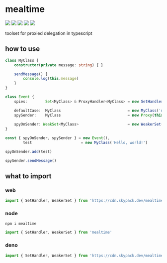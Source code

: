 # mealtime
[![](https://badgen.net/packagephobia/install/mealtime?icon=npm&label&color=black&scale=1.3)](https://www.npmjs.com/package/mealtime) [![](https://badgen.net/npm/types/tslib?icon=typescript&label&color=black&scale=1.3)](https://github.com/domrally/mealtime/blob/main/code/context.d.ts) [![](https://badgen.net/badge/license/Fair?color=grey&scale=1.3)](https://github.com/domrally/mealtime/blob/main/LICENSE) [![](https://badgen.net/github/tag/domrally/mealtime?icon=git&label&color=grey&scale=1.3)](https://github.com/domrally/mealtime/releases) [![](https://badgen.net/github/status/domrally/mealtime?icon=github&label&color=black&scale=1.3)](https://github.com/domrally/mealtime/actions)

toolset for proxied delegation in typescript

## how to use

```ts
class MyClass {
    constructor(private message: string) { }

    sendMessage() {
        console.log(this.message)
    }
}

class Event {
    spies:        Set<MyClass> & ProxyHandler<MyClass> = new SetHandler()

    defaultCase:  MyClass                              = new MyClass('no spies')
    spySender:    MyClass                              = new Proxy(this.defaultCase, this.spies)
	 
    spyOnSender: WeakSet<MyClass>                      = new WeakerSet(this.spies)
}

const { spyOnSender, spySender } = new Event(),
        test                      = new MyClass('Hello, world!')

spyOnSender.add(test)

spySender.sendMessage()

```

## what to import

### web
```js
import { SetHandler, WeakerSet } from 'https://cdn.skypack.dev/mealtime?min'
```

### node
```
npm i mealtime
```
```js
import { SetHandler, WeakerSet } from 'mealtime'
```

### deno
```ts
import { SetHandler, WeakerSet } from 'https://cdn.skypack.dev/mealtime?dts'
```
